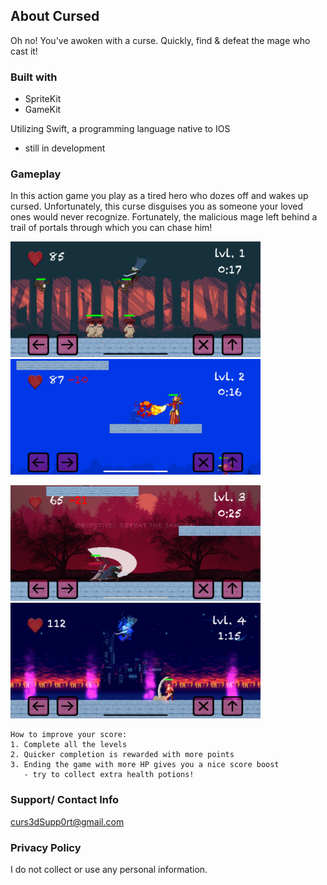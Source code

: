 ## About Cursed

Oh no! You've awoken with a curse. Quickly, find & defeat the mage who cast it!

### Built with 
* SpriteKit 
* GameKit

Utilizing Swift, a programming language native to IOS 
* still in development

### Gameplay
In this action game you play as a tired hero who dozes off and wakes up cursed. Unfortunately, this curse 
disguises you as someone your loved ones would never recognize. Fortunately, the malicious mage left behind
a trail of portals through which you can chase him! 

<p float="left">
<img src="Images/lvl1.jpeg" width="400" height="185" /> <img src="Images/lvl2_2.jpeg" width="400" height="185" />
</p>
<p float="left">
<img src="Images/lvl3.jpeg" width="400" height="185" /> <img src="Images/lvl4_1.jpeg" width="400" height="185" />
</p>

```
How to improve your score: 
1. Complete all the levels
2. Quicker completion is rewarded with more points
3. Ending the game with more HP gives you a nice score boost
   - try to collect extra health potions!
```
### Support/ Contact Info
curs3dSupp0rt@gmail.com

### Privacy Policy 
I do not collect or use any personal information. 
